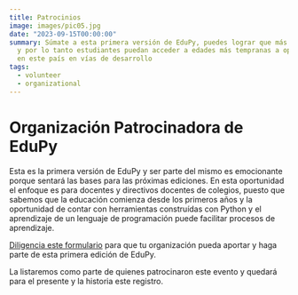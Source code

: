 ```yaml
---
title: Patrocinios
image: images/pic05.jpg
date: "2023-09-15T00:00:00"
summary: Súmate a esta primera versión de EduPy, puedes lograr que más docentes
  y por lo tanto estudiantes puedan acceder a edades más tempranas a oportunidades
  en este país en vías de desarrollo
tags:
  - volunteer
  - organizational
---
```


# Organización Patrocinadora de EduPy

Esta es la primera versión de EduPy y ser parte del mismo es emocionante porque sentará las bases para las próximas ediciones.  En esta oportunidad el enfoque es para docentes y directivos docentes de colegios, puesto que sabemos que la educación comienza desde los primeros años y la oportunidad de contar con herramientas construídas con Python y el aprendizaje de un lenguaje de programación puede facilitar procesos de aprendizaje.

[Diligencia este formulario](https://cryptpad.fr/form/#/2/form/view/CTu+emsGJLPwz21e6cc1FOZdIPip25oar-KbdoPEuYk/) para que tu
organización pueda aportar y haga parte de esta primera edición de EduPy.

La listaremos como parte de quienes patrocinaron este evento y quedará para el presente
y la historia este registro.